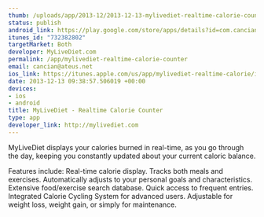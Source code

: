 ```yaml
--- 
thumb: /uploads/app/2013-12/2013-12-13-mylivediet-realtime-calorie-counter.png
status: publish
android_link: https://play.google.com/store/apps/details?id=com.cancian.mylivediet
itunes_id: "732382802"
targetMarket: Both
developer: MyLiveDiet.com
permalink: /app/mylivediet-realtime-calorie-counter
email: cancian@ateus.net
ios_link: https://itunes.apple.com/us/app/mylivediet-realtime-calorie/id732382802?mt=8
date: 2013-12-13 09:38:57.506019 +00:00
devices: 
- ios
- android
title: MyLiveDiet - Realtime Calorie Counter
type: app
developer_link: http://mylivediet.com
---
```


MyLiveDiet displays your calories burned in real-time, as you go through the day, keeping you constantly updated about your current caloric balance.

Features include: Real-time calorie display. Tracks both meals and exercises. Automatically adjusts to your personal goals and characteristics. Extensive food/exercise search database. Quick access to frequent entries. Integrated Calorie Cycling System for advanced users. Adjustable for weight loss, weight gain, or simply for maintenance.
